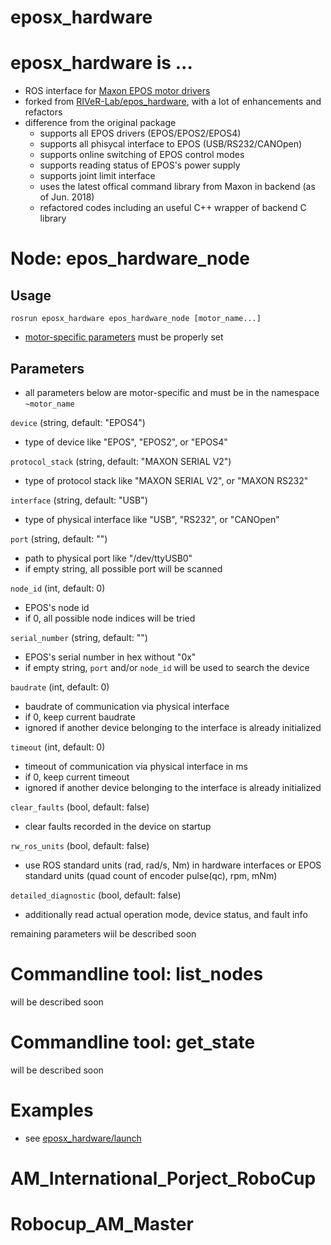 eposx_hardware
============
# eposx_hardware is ...
* ROS interface for [Maxon EPOS motor drivers](https://www.maxonmotor.com/maxon/view/content/EPOS-Detailsite)
* forked from [RIVeR-Lab/epos_hardware](https://github.com/RIVeR-Lab/epos_hardware), with a lot of enhancements and refactors
* difference from the original package
  * supports all EPOS drivers (EPOS/EPOS2/EPOS4)
  * supports all phisycal interface to EPOS (USB/RS232/CANOpen)
  * supports online switching of EPOS control modes
  * supports reading status of EPOS's power supply
  * supports joint limit interface
  * uses the latest offical command library from Maxon in backend (as of Jun. 2018)
  * refactored codes including an useful C++ wrapper of backend C library

# Node: epos_hardware_node
## Usage
`rosrun eposx_hardware epos_hardware_node [motor_name...]`
* [motor-specific parameters](#parameters) must be properly set

## Parameters
* all parameters below are motor-specific and must be in the namespace `~motor_name`

`device` (string, default: "EPOS4")
* type of device like "EPOS", "EPOS2", or "EPOS4"

`protocol_stack` (string, default: "MAXON SERIAL V2")
* type of protocol stack like "MAXON SERIAL V2", or "MAXON RS232"

`interface` (string, default: "USB")
* type of physical interface like "USB", "RS232", or "CANOpen"

`port` (string, default: "")
* path to physical port like "/dev/ttyUSB0"
* if empty string, all possible port will be scanned

`node_id` (int, default: 0)
* EPOS's node id
* if 0, all possible node indices will be tried

`serial_number` (string, default: "")
* EPOS's serial number in hex without "0x"
* if empty string, `port` and/or `node_id` will be used to search the device

`baudrate` (int, default: 0)
* baudrate of communication via physical interface
* if 0, keep current baudrate
* ignored if another device belonging to the interface is already initialized

`timeout` (int, default: 0)
* timeout of communication via physical interface in ms
* if 0, keep current timeout
* ignored if another device belonging to the interface is already initialized

`clear_faults` (bool, default: false)
* clear faults recorded in the device on startup

`rw_ros_units` (bool, default: false)
* use ROS standard units (rad, rad/s, Nm) in hardware interfaces or EPOS standard units (quad count of encoder pulse(qc), rpm, mNm)

`detailed_diagnostic` (bool, default: false)
* additionally read actual operation mode, device status, and fault info

remaining parameters wiil be described soon

# Commandline tool: list_nodes
will be described soon

# Commandline tool: get_state
will be described soon

# Examples
* see [eposx_hardware/launch](eposx_hardware/launch)
# AM_International_Porject_RoboCup
# Robocup_AM_Master

